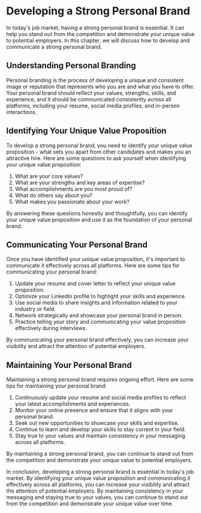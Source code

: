 Developing a Strong Personal Brand
===========================================================================

In today's job market, having a strong personal brand is essential. It can help you stand out from the competition and demonstrate your unique value to potential employers. In this chapter, we will discuss how to develop and communicate a strong personal brand.

Understanding Personal Branding
-------------------------------

Personal branding is the process of developing a unique and consistent image or reputation that represents who you are and what you have to offer. Your personal brand should reflect your values, strengths, skills, and experience, and it should be communicated consistently across all platforms, including your resume, social media profiles, and in-person interactions.

Identifying Your Unique Value Proposition
-----------------------------------------

To develop a strong personal brand, you need to identify your unique value proposition - what sets you apart from other candidates and makes you an attractive hire. Here are some questions to ask yourself when identifying your unique value proposition:

1. What are your core values?
2. What are your strengths and key areas of expertise?
3. What accomplishments are you most proud of?
4. What do others say about you?
5. What makes you passionate about your work?

By answering these questions honestly and thoughtfully, you can identify your unique value proposition and use it as the foundation of your personal brand.

Communicating Your Personal Brand
---------------------------------

Once you have identified your unique value proposition, it's important to communicate it effectively across all platforms. Here are some tips for communicating your personal brand:

1. Update your resume and cover letter to reflect your unique value proposition.
2. Optimize your LinkedIn profile to highlight your skills and experience.
3. Use social media to share insights and information related to your industry or field.
4. Network strategically and showcase your personal brand in person.
5. Practice telling your story and communicating your value proposition effectively during interviews.

By communicating your personal brand effectively, you can increase your visibility and attract the attention of potential employers.

Maintaining Your Personal Brand
-------------------------------

Maintaining a strong personal brand requires ongoing effort. Here are some tips for maintaining your personal brand:

1. Continuously update your resume and social media profiles to reflect your latest accomplishments and experiences.
2. Monitor your online presence and ensure that it aligns with your personal brand.
3. Seek out new opportunities to showcase your skills and expertise.
4. Continue to learn and develop your skills to stay current in your field.
5. Stay true to your values and maintain consistency in your messaging across all platforms.

By maintaining a strong personal brand, you can continue to stand out from the competition and demonstrate your unique value to potential employers.

In conclusion, developing a strong personal brand is essential in today's job market. By identifying your unique value proposition and communicating it effectively across all platforms, you can increase your visibility and attract the attention of potential employers. By maintaining consistency in your messaging and staying true to your values, you can continue to stand out from the competition and demonstrate your unique value over time.
